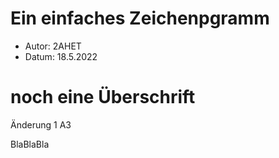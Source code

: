 # Ein einfaches Zeichenpgramm
* Autor: 2AHET
* Datum: 18.5.2022

# noch eine Überschrift

Änderung 1
A3


BlaBlaBla